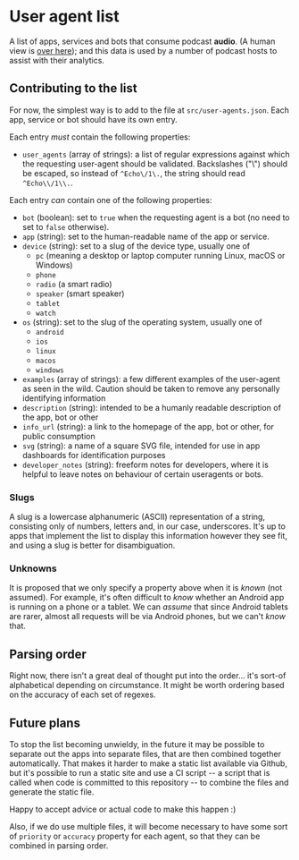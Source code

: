 # User agent list

A list of apps, services and bots that consume podcast **audio**. (A human view is [over here](https://podnews.net/article/podcast-app-useragents)); and this data is used by a number of podcast hosts to assist with their analytics.

## Contributing to the list

For now, the simplest way is to add to the file at `src/user-agents.json`. Each app, service or
bot should have its own entry.

Each entry _must_ contain the following properties:

* `user_agents` (array of strings): a list of regular expressions against which the requesting user-agent
should be validated. Backslashes ("\\") should be escaped, so instead of `^Echo\/1\.`, the string should read `^Echo\\/1\\.`.

Each entry _can_ contain one of the following properties:

* `bot` (boolean): set to `true` when the requesting agent is a bot (no need to set to `false` otherwise).
* `app` (string): set to the human-readable name of the app or service.
* `device` (string): set to a slug of the device type, usually one of
  * `pc` (meaning a desktop or laptop computer running Linux, macOS or Windows)
  * `phone`
  * `radio` (a smart radio)
  * `speaker` (smart speaker)
  * `tablet`
  * `watch`
* `os` (string): set to the slug of the operating system, usually one of
  * `android`
  * `ios`
  * `linux`
  * `macos`
  * `windows`
* `examples` (array of strings): a few different examples of the user-agent as seen in the wild. Caution should be taken to remove any personally identifying information
* `description` (string): intended to be a humanly readable description of the app, bot or other
* `info_url` (string): a link to the homepage of the app, bot or other, for public consumption
* `svg` (string): a name of a square SVG file, intended for use in app dashboards for identification purposes
* `developer_notes` (string): freeform notes for developers, where it is helpful to leave notes on behaviour of certain useragents or bots.

### Slugs

A slug is a lowercase alphanumeric (ASCII) representation of a string, consisting only of numbers,
letters and, in our case, underscores. It's up to apps that implement the list to display this information
however they see fit, and using a slug is better for disambiguation.

### Unknowns

It is proposed that we only specify a property above when it is _known_ (not assumed). For example, it's often
difficult to _know_ whether an Android app is running on a phone or a tablet. We can _assume_ that since
Android tablets are rarer, almost all requests will be via Android phones, but we can't _know_ that.

## Parsing order

Right now, there isn't a great deal of thought put into the order... it's sort-of alphabetical depending on
circumstance. It might be worth ordering based on the accuracy of each set of regexes.

## Future plans

To stop the list becoming unwieldy, in the future it may be possible to separate out the apps into separate
files, that are then combined together automatically. That makes it harder to make a static list available
via Github, but it's possible to run a static site and use a CI script -- a script that is called when code
is committed to this repository -- to combine the files and generate the static file.

Happy to accept advice or actual code to make this happen :)

Also, if we do use multiple files, it will become necessary to have some sort of `priority` or `accuracy`
property for each agent, so that they can be combined in parsing order.
